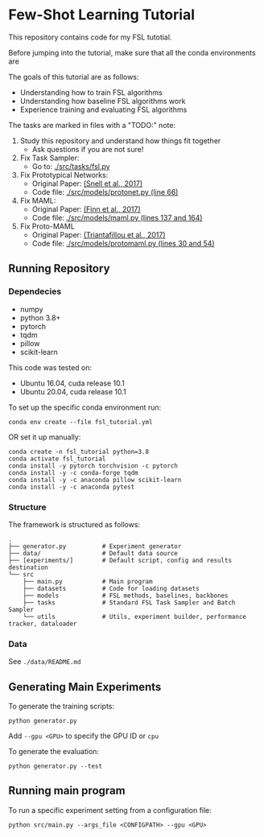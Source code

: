 # Few-Shot Learning Tutorial
This repository contains code for my FSL tutotial.

Before jumping into the tutorial, make sure that all the conda environments are 

The goals of this tutorial are as follows:
 * Understanding how to train FSL algorithms
 * Understanding how baseline FSL algorithms work
 * Experience training and evaluating FSL algorithms

The tasks are marked in files with a "TODO:" note:
 1. Study this repository and understand how things fit together
    * Ask questions if you are not sure!
 2. Fix Task Sampler:
    * Go to: [./src/tasks/fsl.py](./src/tasks/fsl.py)
 3. Fix Prototypical Networks:
    * Original Paper: [(Snell et al., 2017)](https://arxiv.org/pdf/1703.05175.pdf)
    * Code file: [./src/models/protonet.py (line 66)](./src/models/protonet.py)
 4. Fix MAML:
    * Original Paper: [(Finn et al., 2017)](https://arxiv.org/pdf/1703.03400.pdf)
    * Code file: [./src/models/maml.py (lines 137 and 164)](./src/models/maml.py)
 5. Fix Proto-MAML
    * Original Paper: [(Triantafillou et al., 2017)](https://arxiv.org/pdf/1903.03096.pdf)
    * Code file: [./src/models/protomaml.py (lines 30 and 54)](./src/models/protomaml.py)

## Running Repository
### Dependecies

* numpy
* python 3.8+
* pytorch
* tqdm
* pillow
* scikit-learn

This code was tested on:
 * Ubuntu 16.04, cuda release 10.1
 * Ubuntu 20.04, cuda release 10.1

To set up the specific conda environment run:
```
conda env create --file fsl_tutorial.yml
```

OR set it up manually:
```
conda create -n fsl_tutorial python=3.8
conda activate fsl_tutorial
conda install -y pytorch torchvision -c pytorch
conda install -y -c conda-forge tqdm
conda install -y -c anaconda pillow scikit-learn
conda install -y -c anaconda pytest
```

### Structure

The framework is structured as follows:

```
.
├── generator.py          # Experiment generator
├── data/                 # Default data source
├── [experiments/]        # Default script, config and results destination
└── src
    ├── main.py           # Main program
    ├── datasets          # Code for loading datasets
    ├── models            # FSL methods, baselines, backbones
    ├── tasks             # Standard FSL Task Sampler and Batch Sampler
    └── utils             # Utils, experiment builder, performance tracker, dataloader
```

### Data

See ```./data/README.md```


## Generating Main Experiments

To generate the training scripts:
```
python generator.py
```

Add ```--gpu <GPU>``` to specify the GPU ID or ```cpu```

To generate the evaluation:
```
python generator.py --test
```

## Running main program

To run a specific experiment setting from a configuration file:
```
python src/main.py --args_file <CONFIGPATH> --gpu <GPU>
```
